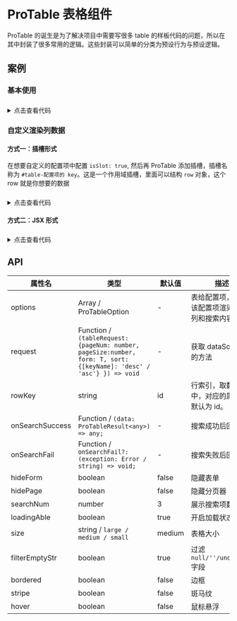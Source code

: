 # ProTable 表格组件
<script setup lang="ts">
    import BasicProTable from '../demo/ProTable/BasicProTable.vue';
    import MyRenderOne from '../demo/ProTable/MyRenderOne.vue';
    import MyRenderTwo from '../demo/ProTable/MyRenderTwo.vue';
</script>

ProTable 的诞生是为了解决项目中需要写很多 table 的样板代码的问题，所以在其中封装了很多常用的逻辑。这些封装可以简单的分类为预设行为与预设逻辑。

## 案例
### 基本使用


<div style="margin-top: 24px">
    <BasicProTable />
</div>
<details>
  <summary>
    点击查看代码
  </summary>

```vue
<script setup lang="ts">
import { ref } from 'vue';
import { ProTableOption, ProTableRequest } from 'tdesign-pro-component';
const page = ref({ pageNum: 1, pageSize: 10 });

const options: ProTableOption[] = [
    {
        key: 'id',
        title: '编号',
        hideInSearch: true,
    },
    {
        key: 'title',
        title: '标题',

    },
    {
        key: 'author',
        title: '作者'
    }
];

function request(data: ProTableRequest<any>) {
    console.log('request', data);
    return Promise.resolve({
        total: 10,
        list: [{ id: 1, title: '标题1', author: 'Tom Hardy' }, { id: 2, title: '标题2', author: 'Tom Hardy' }, { id: 3, title: '标题3', author: 'Tom Hardy' }, { id: 4, title: '标题4', author: 'Tom Hardy' }, { id: 5, title: '标题', author: 'Tom Hardy' }]
    })
}

</script>

<template>
    <div>
        <div style="width: 75vw;">
            <ProTable rowKey="id" v-model:page="page" :request :options>
            </ProTable>
        </div>
    </div>
</template>

<style scoped></style>

```
</details>

### 自定义渲染列数据

#### 方式一：插槽形式

在想要自定义的配置项中配置 `isSlot: true`, 然后再 ProTable 添加插槽，插槽名称为 `#table-配置项的 key`。这是一个作用域插槽，里面可以结构 `row` 对象，这个 row 就是你想要的数据

<div style="margin-top: 24px">
    <MyRenderOne />
</div>

<details>
  <summary>点击查看代码</summary>

```vue
<script setup lang="ts">
import { ref } from 'vue';
import { ProTableOption, ProTableRequest } from 'tdesign-pro-component';
const page = ref({ pageNum: 1, pageSize: 10 });

const options: ProTableOption[] = [
    {
        key: 'id',
        title: '编号',
        hideInSearch: true,
    },
    {
        key: 'title',
        title: '标题',

    },
    {
        key: 'image',
        title: '图片',
        isSlot: true
    }
];

function request(data: ProTableRequest<any>) {
    console.log('request', data);
    return Promise.resolve({
        total: 10,
        list: [
            { id: 1, title: '标题1', image: 'https://plus.unsplash.com/premium_photo-1661715304145-e686bb947289?q=80&w=1770&auto=format&fit=crop&ixlib=rb-4.0.3&ixid=M3wxMjA3fDB8MHxwaG90by1wYWdlfHx8fGVufDB8fHx8fA%3D%3D' }, 
            { id: 2, title: '标题2', image: 'https://images.unsplash.com/photo-1516279232585-44b3f7e8bad4?q=80&w=1974&auto=format&fit=crop&ixlib=rb-4.0.3&ixid=M3wxMjA3fDB8MHxwaG90by1wYWdlfHx8fGVufDB8fHx8fA%3D%3D' }, 
            { id: 3, title: '标题3', image: 'https://images.unsplash.com/photo-1477847616630-cf9cf8815fda?q=80&w=1770&auto=format&fit=crop&ixlib=rb-4.0.3&ixid=M3wxMjA3fDB8MHxwaG90by1wYWdlfHx8fGVufDB8fHx8fA%3D%3D' }, 
            { id: 4, title: '标题4', image: 'https://images.unsplash.com/photo-1485797460056-2310c82d1213?q=80&w=1770&auto=format&fit=crop&ixlib=rb-4.0.3&ixid=M3wxMjA3fDB8MHxwaG90by1wYWdlfHx8fGVufDB8fHx8fA%3D%3D' }, 
            { id: 5, title: '标题', image: 'https://images.unsplash.com/photo-1605116188625-8522bf02d10f?q=80&w=1770&auto=format&fit=crop&ixlib=rb-4.0.3&ixid=M3wxMjA3fDB8MHxwaG90by1wYWdlfHx8fGVufDB8fHx8fA%3D%3D' }]
    })
}

</script>

<template>
    <div>
        <div style="width: 75vw;">
            <ProTable rowKey="id" v-model:page="page" :request :options>
                <template #table-image={row}>
                    <img style="height: 80px" :src="row.image"/>
                </template>
            </ProTable>
        </div>
    </div>
</template>
```
</details>

#### 方式二：JSX 形式
<div style="margin-top: 24px">
    <MyRenderTwo />
</div>

<details>
  <summary>
    点击查看代码
  </summary>

```vue
<script setup lang="tsx">
import { ref } from 'vue';
import { ProTableOption, ProTableRequest } from 'tdesign-pro-component';
const page = ref({ pageNum: 1, pageSize: 10 });

const options: ProTableOption[] = [
    {
        key: 'id',
        title: '编号',
        hideInSearch: true,
    },
    {
        key: 'title',
        title: '标题',

    },
    {
        key: 'image',
        title: '图片',
        render: ({row}) => <img style="height: 80px" src={row.image} />
    }
];

function request(data: ProTableRequest<any>) {
    console.log('request', data);
    return Promise.resolve({
        total: 10,
        list: [
            { id: 1, title: '标题1', image: 'https://plus.unsplash.com/premium_photo-1661715304145-e686bb947289?q=80&w=1770&auto=format&fit=crop&ixlib=rb-4.0.3&ixid=M3wxMjA3fDB8MHxwaG90by1wYWdlfHx8fGVufDB8fHx8fA%3D%3D' }, 
            { id: 2, title: '标题2', image: 'https://images.unsplash.com/photo-1516279232585-44b3f7e8bad4?q=80&w=1974&auto=format&fit=crop&ixlib=rb-4.0.3&ixid=M3wxMjA3fDB8MHxwaG90by1wYWdlfHx8fGVufDB8fHx8fA%3D%3D' }, 
            { id: 3, title: '标题3', image: 'https://images.unsplash.com/photo-1477847616630-cf9cf8815fda?q=80&w=1770&auto=format&fit=crop&ixlib=rb-4.0.3&ixid=M3wxMjA3fDB8MHxwaG90by1wYWdlfHx8fGVufDB8fHx8fA%3D%3D' }, 
            { id: 4, title: '标题4', image: 'https://images.unsplash.com/photo-1485797460056-2310c82d1213?q=80&w=1770&auto=format&fit=crop&ixlib=rb-4.0.3&ixid=M3wxMjA3fDB8MHxwaG90by1wYWdlfHx8fGVufDB8fHx8fA%3D%3D' }, 
            { id: 5, title: '标题', image: 'https://images.unsplash.com/photo-1605116188625-8522bf02d10f?q=80&w=1770&auto=format&fit=crop&ixlib=rb-4.0.3&ixid=M3wxMjA3fDB8MHxwaG90by1wYWdlfHx8fGVufDB8fHx8fA%3D%3D' }]
    })
}

</script>

<template>
    <div>
        <div style="width: 75vw;">
            <ProTable rowKey="id" v-model:page="page" :request :options>
            </ProTable>
        </div>
    </div>
</template>
```
</details>



## API

|属性名|类型|默认值|描述|必填|
|------|------|------|------|------|
|options|Array / ProTableOption |-| 表给配置项，根据该配置项渲染表格列和搜索内容|TRUE|
|request|Function / `(tableRequest:{pageNum: number, pageSize:number, form: T, sort: {[keyName]: 'desc' / 'asc'} }) => void` |-| 获取 dataSource 的方法|TRUE|
|rowKey| string |id| 行索引，取数据中，对应的属性，默认为 id。|FALSE|
|onSearchSuccess| Function / `(data: ProTableResult<any>) => any;` |-| 搜索成功后回调 |FALSE|
|onSearchFail| Function / `onSearchFail?: (exception: Error / string) => void;` |-| 搜索失败后回调 |FALSE|
|hideForm| boolean |false| 隐藏表单 |FALSE|
|hidePage| boolean |false| 隐藏分页器 |FALSE|
|searchNum| number |3| 展示搜索项数量 |FALSE|
|loadingAble| boolean |true| 开启加载状态 |FALSE|
|size| string / `large / medium / small` |medium| 表格大小 |FALSE|
|filterEmptyStr| boolean |true| 过滤 `null/''/undefined` 字段 |FALSE|
|bordered| boolean |false| 边框 |FALSE|
|stripe| boolean |false| 斑马纹 |FALSE|
|hover| boolean |false| 鼠标悬浮 |FALSE|

